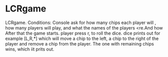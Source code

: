 # LCRgame
LCRgame.
Conditions: 
Console ask for how many chips each player will , how many players will play, and what the names of the players <re.And how 
After that the game starts.
player press r, to roll the dice. dice prints out for example [L,R,*]
which will move a chip to the left, a chip to the right of the player and remove a chip from the player. 
The one with remaining chips wins, which iit prits out.

